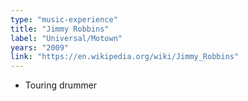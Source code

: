 ```yaml
---
type: "music-experience"
title: "Jimmy Robbins"
label: "Universal/Motown"
years: "2009"
link: "https://en.wikipedia.org/wiki/Jimmy_Robbins"
---
```


- Touring drummer
